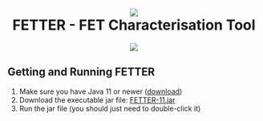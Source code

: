 <h1 align="center"><img src="https://i.imgur.com/4Me4gtE.png"/><br/>FETTER - FET Characterisation Tool</h1>

<p align="center">
  <a href="https://i.imgur.com/vdnEdVg.png">
    <img src="https://i.imgur.com/fCnrpq8.png"/>  
  </a>
</p>

## Getting and Running FETTER

1. Make sure you have Java 11 or newer ([download](https://adoptopenjdk.net/?variant=openjdk11&jvmVariant=hotspot))
2. Download the executable jar file: [FETTER-11.jar](https://github.com/OE-FET/FETTER/raw/master/FETTER-11.jar)
3. Run the jar file (you should just need to double-click it)
